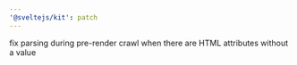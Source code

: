 ```yaml
---
'@sveltejs/kit': patch
---
```


fix parsing during pre-render crawl when there are HTML attributes without a value
